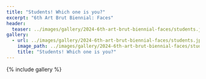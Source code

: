 ```yaml
---
title: "Students! Which one is you?"
excerpt: "6th Art Brut Biennial: Faces"
header:
  teaser: ../images/gallery/2024-6th-art-brut-biennial-faces/students.jpeg
gallery:
  - url: ../images/gallery/2024-6th-art-brut-biennial-faces/students.jpeg
    image_path: ../images/gallery/2024-6th-art-brut-biennial-faces/students.jpeg
    title: "Students! Which one is you?"
---
```


{% include gallery %}
